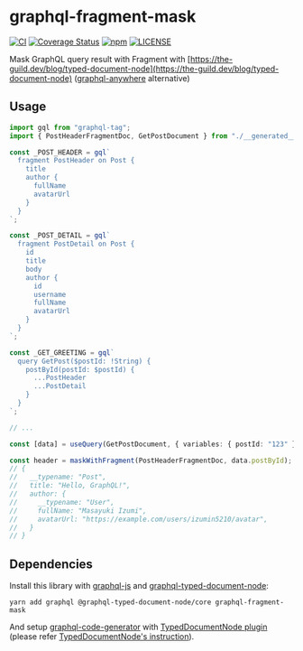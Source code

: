 # graphql-fragment-mask
[![CI](https://github.com/izumin5210/graphql-fragment-mask/actions/workflows/ci.yml/badge.svg)](https://github.com/izumin5210/graphql-fragment-mask/actions/workflows/ci.yml)
[![Coverage Status](https://coveralls.io/repos/github/izumin5210/graphql-fragment-mask/badge.svg?branch=main)](https://coveralls.io/github/izumin5210/graphql-fragment-mask?branch=main)
[![npm](https://img.shields.io/npm/v/graphql-fragment-mask)](https://www.npmjs.com/package/graphql-fragment-mask)
[![LICENSE](https://img.shields.io/github/license/izumin5210/graphql-fragment-mask)](./LICENSE)

Mask GraphQL query result with Fragment with [https://the-guild.dev/blog/typed-document-node](https://the-guild.dev/blog/typed-document-node) ([graphql-anywhere](https://www.npmjs.com/package/graphql-anywhere) alternative)

## Usage

```ts
import gql from "graphql-tag";
import { PostHeaderFragmentDoc, GetPostDocument } from "./__generated__/Post.generated";

const _POST_HEADER = gql`
  fragment PostHeader on Post {
    title
    author {
      fullName
      avatarUrl
    }
  }
`;

const _POST_DETAIL = gql`
  fragment PostDetail on Post {
    id
    title
    body
    author {
      id
      username
      fullName
      avatarUrl
    }
  }
`;

const _GET_GREETING = gql`
  query GetPost($postId: !String) {
    postById(postId: $postId) {
      ...PostHeader
      ...PostDetail
    }
  }
`;

// ...

const [data] = useQuery(GetPostDocument, { variables: { postId: "123" } });

const header = maskWithFragment(PostHeaderFragmentDoc, data.postById);
// {
//   __typename: "Post",
//   title: "Hello, GraphQL!",
//   author: {
//     __typename: "User",
//     fullName: "Masayuki Izumi",
//     avatarUrl: "https://example.com/users/izumin5210/avatar",
//   }
// }
```

## Dependencies

Install this library with [graphql-js](https://github.com/graphql/graphql-js/) and [graphql-typed-document-node](https://github.com/dotansimha/graphql-typed-document-node):

```
yarn add graphql @graphql-typed-document-node/core graphql-fragment-mask
```

And setup [graphql-code-generator](https://www.graphql-code-generator.com) with [TypedDocumentNode plugin](https://www.graphql-code-generator.com/docs/plugins/typed-document-node) (please refer [TypedDocumentNode's instruction](https://github.com/dotansimha/graphql-typed-document-node#how-to-use)).
